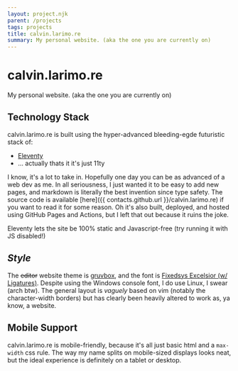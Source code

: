 ```yaml
---
layout: project.njk
parent: /projects
tags: projects
title: calvin.larimo.re
summary: My personal website. (aka the one you are currently on)
---
```


# calvin.larimo.re
My personal website. (aka the one you are currently on)

## Technology Stack
calvin.larimo.re is built using the hyper-advanced bleeding-egde futuristic stack of:
- [Eleventy](https:/11ty.dev)
- ... actually thats it it's just 11ty

I know, it's a lot to take in. Hopefully one day you can be as advanced of a web dev as me.
In all seriousness, I just wanted it to be easy to add new pages, and markdown is literally the best invention since type safety.
The source code is available [here]({{ contacts.github.url }}/calvin.larimo.re) if you want to read it for some reason.
Oh it's also built, deployed, and hosted using GitHub Pages and Actions, but I left that out because it ruins the joke.

Eleventy lets the site be 100% static and Javascript-free (try running it with JS disabled!)

## *Style*
The ~~editor~~ website theme is [gruvbox](https://github.com/morhetz/gruvbox), and the font is [Fixedsys Excelsior (w/ Ligatures)](https://github.com/kika/fixedsys). Despite using the Windows console font, I do use Linux, I swear (arch btw).
The general layout is *vaguely* based on vim (notably the character-width borders) but has clearly been heavily altered to work as, ya know, a website.

## Mobile Support
calvin.larimo.re is mobile-friendly, because it's all just basic html and a `max-width` css rule. The way my name splits on mobile-sized displays looks neat, but the ideal experience is definitely on a tablet or desktop.